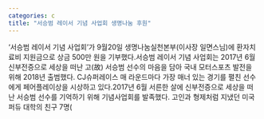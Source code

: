 ```yaml
---
categories: c
title: "서승범 레이서 기념 사업회 생명나눔 후원"
---
```

‘서승범 레이서 기념 사업회’가 9월20일 생명나눔실천본부(이사장 일면스님)에 환자치료비 지원금으로 상금 500만 원을 기부했다.서승범 레이서 기념 사업회는 2017년 6월 신부전증으로 세상을 떠난 고(故) 서승범 선수의 마음을 담아 국내 모터스포츠 발전을 위해 2018년 출범했다. CJ슈퍼레이스 매 라운드마다 가장 매너 있는 경기를 펼친 선수에게 페어플레이상을 시상하고 있다.2017년 6월 서른한 살에 신부전증으로 세상을 떠난 서승범 선수를 기억하기 위해 기념사업회를 발족했다. 고인과 형제처럼 지냈던 미국 퍼듀 대학의 친구 7명(